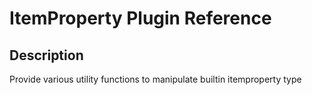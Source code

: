 # ItemProperty Plugin Reference

## Description

Provide various utility functions to manipulate builtin itemproperty type
